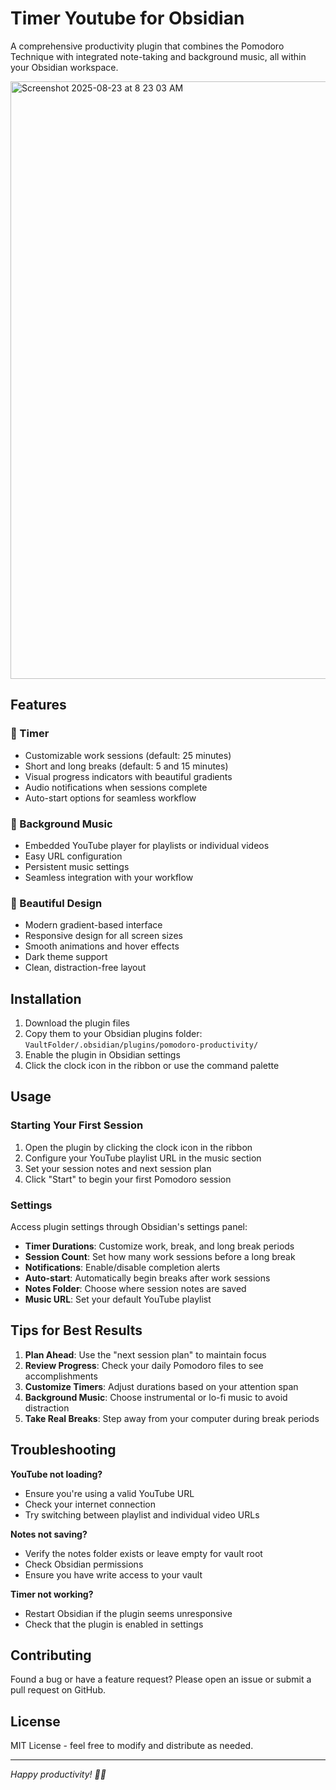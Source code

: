# Timer Youtube for Obsidian

A comprehensive productivity plugin that combines the Pomodoro Technique with integrated note-taking and background music, all within your Obsidian workspace.

<img width="1855" height="956" alt="Screenshot 2025-08-23 at 8 23 03 AM" src="https://github.com/user-attachments/assets/3d0581f5-4ba6-4d92-8dec-d205d5673edc" />



## Features

### 🍅 Timer
- Customizable work sessions (default: 25 minutes)
- Short and long breaks (default: 5 and 15 minutes)
- Visual progress indicators with beautiful gradients
- Audio notifications when sessions complete
- Auto-start options for seamless workflow

### 🎵 Background Music
- Embedded YouTube player for playlists or individual videos
- Easy URL configuration
- Persistent music settings
- Seamless integration with your workflow

### 🎨 Beautiful Design
- Modern gradient-based interface
- Responsive design for all screen sizes
- Smooth animations and hover effects
- Dark theme support
- Clean, distraction-free layout

## Installation

1. Download the plugin files
2. Copy them to your Obsidian plugins folder: `VaultFolder/.obsidian/plugins/pomodoro-productivity/`
3. Enable the plugin in Obsidian settings
4. Click the clock icon in the ribbon or use the command palette

## Usage

### Starting Your First Session

1. Open the plugin by clicking the clock icon in the ribbon
2. Configure your YouTube playlist URL in the music section
3. Set your session notes and next session plan
4. Click "Start" to begin your first Pomodoro session


### Settings

Access plugin settings through Obsidian's settings panel:

- **Timer Durations**: Customize work, break, and long break periods
- **Session Count**: Set how many work sessions before a long break
- **Notifications**: Enable/disable completion alerts
- **Auto-start**: Automatically begin breaks after work sessions
- **Notes Folder**: Choose where session notes are saved
- **Music URL**: Set your default YouTube playlist


## Tips for Best Results

1. **Plan Ahead**: Use the "next session plan" to maintain focus
2. **Review Progress**: Check your daily Pomodoro files to see accomplishments
3. **Customize Timers**: Adjust durations based on your attention span
4. **Background Music**: Choose instrumental or lo-fi music to avoid distraction
5. **Take Real Breaks**: Step away from your computer during break periods

## Troubleshooting

**YouTube not loading?**
- Ensure you're using a valid YouTube URL
- Check your internet connection
- Try switching between playlist and individual video URLs

**Notes not saving?**
- Verify the notes folder exists or leave empty for vault root
- Check Obsidian permissions
- Ensure you have write access to your vault

**Timer not working?**
- Restart Obsidian if the plugin seems unresponsive
- Check that the plugin is enabled in settings

## Contributing

Found a bug or have a feature request? Please open an issue or submit a pull request on GitHub.

## License

MIT License - feel free to modify and distribute as needed.

---

*Happy productivity! 🍅✨*

